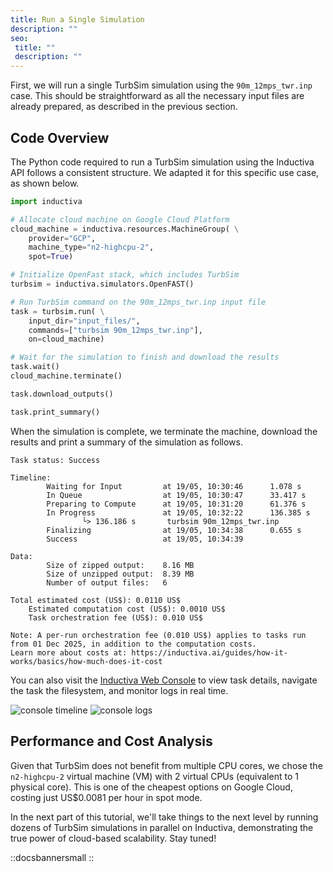 ```yaml
---
title: Run a Single Simulation
description: ""
seo:
 title: ""
 description: ""
---
```


First, we will run a single TurbSim simulation using the `90m_12mps_twr.inp`
case. This should be straightforward as all the necessary input files are
already prepared, as described in the previous section.

## Code Overview
The Python code required to run a TurbSim simulation using the Inductiva API follows a consistent structure. We adapted it for this specific use case, as shown below.

```python
import inductiva

# Allocate cloud machine on Google Cloud Platform
cloud_machine = inductiva.resources.MachineGroup( \
    provider="GCP",
    machine_type="n2-highcpu-2",
    spot=True)

# Initialize OpenFast stack, which includes TurbSim
turbsim = inductiva.simulators.OpenFAST()

# Run TurbSim command on the 90m_12mps_twr.inp input file
task = turbsim.run( \
    input_dir="input_files/",
    commands=["turbsim 90m_12mps_twr.inp"],
    on=cloud_machine)

# Wait for the simulation to finish and download the results
task.wait()
cloud_machine.terminate()

task.download_outputs()

task.print_summary()
```

When the simulation is complete, we terminate the machine, download the results and print a summary of the simulation as follows.

```
Task status: Success

Timeline:
        Waiting for Input         at 19/05, 10:30:46      1.078 s
        In Queue                  at 19/05, 10:30:47      33.417 s
        Preparing to Compute      at 19/05, 10:31:20      61.376 s
        In Progress               at 19/05, 10:32:22      136.385 s
                └> 136.186 s       turbsim 90m_12mps_twr.inp
        Finalizing                at 19/05, 10:34:38      0.655 s
        Success                   at 19/05, 10:34:39

Data:
        Size of zipped output:    8.16 MB
        Size of unzipped output:  8.39 MB
        Number of output files:   6

Total estimated cost (US$): 0.0110 US$
	Estimated computation cost (US$): 0.0010 US$
	Task orchestration fee (US$): 0.010 US$

Note: A per-run orchestration fee (0.010 US$) applies to tasks run from 01 Dec 2025, in addition to the computation costs.
Learn more about costs at: https://inductiva.ai/guides/how-it-works/basics/how-much-does-it-cost
```

You can also visit the [Inductiva Web Console](https://console.inductiva.ai/) to view task details, navigate
the task the filesystem, and monitor logs in real time.

![console timeline](openfast/console_timeline.png)
![console logs](openfast/console_logs.png)

## Performance and Cost Analysis
Given that TurbSim does not benefit from multiple CPU cores, we chose the `n2-highcpu-2` virtual machine (VM) with 2 virtual CPUs (equivalent to 1 physical core).
This is one of the cheapest options on Google Cloud, costing just US$0.0081 per hour in spot mode.

In the next part of this tutorial, we'll take things to the next level by running dozens of TurbSim simulations in parallel on Inductiva, demonstrating
the true power of cloud-based scalability. Stay tuned!

::docsbannersmall
::
